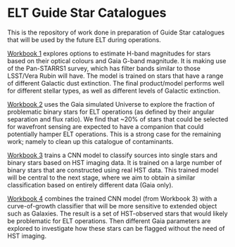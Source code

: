 # ELT Guide Star Catalogues

This is the repository of work done in preparation of Guide Star
catalogues that will be used by the future ELT during operations.

[Workbook 1](https://github.com/rfjvanderburg/ELT_Guide_Stars/Guide_stars_1.ipynb) explores options to estimate H-band magnitudes for stars 
based on their optical colours and Gaia G-band magnitude. It is making use of the Pan-STARRS1 survey, 
which has filter bands similar to those LSST/Vera Rubin will have. The model is trained on stars that have a range of
different Galactic dust extinction. The final product/model performs well for different stellar types, as well as
different levels of Galactic extinction.

[Workbook 2](https://github.com/rfjvanderburg/ELT_Guide_Stars/Guide_stars_2.ipynb) uses the Gaia simulated Universe to explore the fraction
of problematic binary stars for ELT operations (as defined by their
angular separation and flux ratio). We find that ~20% of stars that could be selected
for wavefront sensing are expected to have a companion that could potentially hamper ELT
operations. This is a strong case for the remaining work; namely to clean up this catalogue of contaminants.

[Workbook 3](https://github.com/rfjvanderburg/ELT_Guide_Stars/CNN_binary_classification.ipynb) trains a CNN model to classify sources into single
stars and binary stars based on HST imaging data. It is trained on a large number of 
binary stars that are constructed using real HST data. This trained
model will be central to the next stage, where we aim to obtain a
similar classification based on entirely different data (Gaia only). 

[Workbook 4](https://github.com/rfjvanderburg/ELT_Guide_Stars/Gaia_classification.ipynb) combines the trained CNN model (from Workbook 3) with a curve-of-growth classifier that will be more sensitive to extended object such as Galaxies.
The result is a set of HST-observed stars that would likely be problematic for ELT operations.
Then different Gaia parameters are explored to investigate how these stars can be flagged
without the need of HST imaging.




